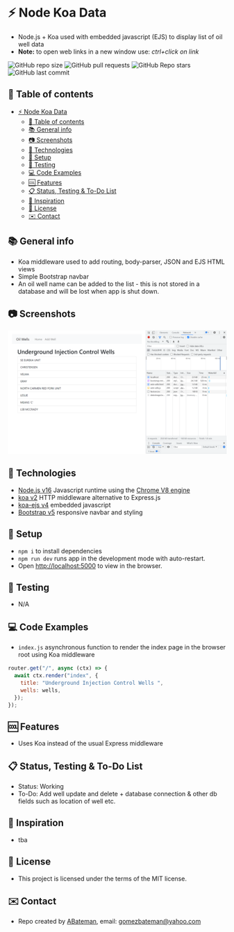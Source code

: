 # :zap: Node Koa Data

* Node.js + Koa used with embedded javascript (EJS) to display list of oil well data
* **Note:** to open web links in a new window use: _ctrl+click on link_

![GitHub repo size](https://img.shields.io/github/repo-size/AndrewJBateman/node-koa-data?style=plastic)
![GitHub pull requests](https://img.shields.io/github/issues-pr/AndrewJBateman/node-koa-data?style=plastic)
![GitHub Repo stars](https://img.shields.io/github/stars/AndrewJBateman/node-koa-data?style=plastic)
![GitHub last commit](https://img.shields.io/github/last-commit/AndrewJBateman/node-koa-data?style=plastic)

## :page_facing_up: Table of contents

* [:zap: Node Koa Data](#zap-node-koa-data)
  * [:page_facing_up: Table of contents](#page_facing_up-table-of-contents)
  * [:books: General info](#books-general-info)
  * [:camera: Screenshots](#camera-screenshots)
  * [:signal_strength: Technologies](#signal_strength-technologies)
  * [:floppy_disk: Setup](#floppy_disk-setup)
  * [:wrench: Testing](#wrench-testing)
  * [:computer: Code Examples](#computer-code-examples)
  * [:cool: Features](#cool-features)
  * [:clipboard: Status, Testing & To-Do List](#clipboard-status-testing--to-do-list)
  * [:clap: Inspiration](#clap-inspiration)
  * [:file_folder: License](#file_folder-license)
  * [:envelope: Contact](#envelope-contact)

## :books: General info

* Koa middleware used to add routing, body-parser, JSON and EJS HTML views
* Simple Bootstrap navbar
* An oil well name can be added to the list - this is not stored in a database and will be lost when app is shut down.

## :camera: Screenshots

![Image](./img/list.png)

## :signal_strength: Technologies

* [Node.js v16](https://nodejs.org/) Javascript runtime using the [Chrome V8 engine](https://v8.dev/)
* [koa v2](https://www.npmjs.com/package/koa) HTTP middleware alternative to Express.js
* [koa-ejs v4](https://www.npmjs.com/package/koa-ejs) embedded javascript
* [Bootstrap v5](https://getbootstrap.com) responsive navbar and styling

## :floppy_disk: Setup

* `npm i` to install dependencies
* `npm run dev` runs app in the development mode with auto-restart.
* Open [http://localhost:5000](http://localhost:5000) to view in the browser.

## :wrench: Testing

* N/A

## :computer: Code Examples

* `index.js` asynchronous function to render the index page in the browser root using Koa middleware

```javascript
router.get("/", async (ctx) => {
  await ctx.render("index", {
    title: "Underground Injection Control Wells ",
    wells: wells,
  });
});
```

## :cool: Features

* Uses Koa instead of the usual Express middleware

## :clipboard: Status, Testing & To-Do List

* Status: Working
* To-Do: Add well update and delete + database connection & other db fields such as location of well etc.

## :clap: Inspiration

* tba

## :file_folder: License

* This project is licensed under the terms of the MIT license.

## :envelope: Contact

* Repo created by [ABateman](https://github.com/AndrewJBateman), email: gomezbateman@yahoo.com

